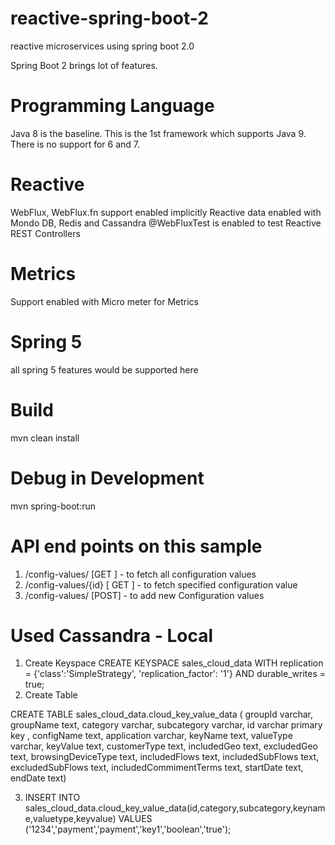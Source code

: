 # reactive-spring-boot-2
reactive microservices using spring boot 2.0

Spring Boot 2 brings lot of features.

# Programming Language 
Java 8 is the baseline. This is the 1st framework which  supports Java 9. There is no support for 6 and 7.


# Reactive
 WebFlux, WebFlux.fn support enabled implicitly
 Reactive data enabled with Mondo DB, Redis and Cassandra
 @WebFluxTest is enabled to test Reactive REST Controllers

# Metrics
  Support enabled with Micro meter for Metrics 
# Spring 5 
   all spring 5 features would be supported here 
# Build 
   mvn clean install
# Debug in Development
  mvn spring-boot:run 



# API end points on this sample
  1. /config-values/ [GET ]  - to fetch all configuration values
  2. /config-values/{id}  [ GET ]  - to fetch specified configuration value
  3. /config-values/      [POST]  -  to add new Configuration values 


# Used Cassandra - Local 
1. Create Keyspace
     CREATE KEYSPACE sales_cloud_data WITH replication = {'class':'SimpleStrategy', 'replication_factor': '1'} AND durable_writes = true;
2. Create Table 

CREATE TABLE sales_cloud_data.cloud_key_value_data (
groupId  varchar,
groupName text,
category varchar,
subcategory varchar,
id  varchar primary key ,
configName text,
application varchar,
keyName text,
valueType varchar,
keyValue text,
customerType text,
includedGeo text,
excludedGeo text,
browsingDeviceType text,
includedFlows text,
includedSubFlows text,
excludedSubFlows text,
includedCommimentTerms text,
startDate text,
endDate text)


3. INSERT INTO sales_cloud_data.cloud_key_value_data(id,category,subcategory,keyname,valuetype,keyvalue) VALUES ('1234','payment','payment','key1','boolean','true');
